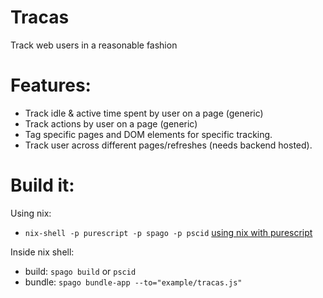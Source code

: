 Tracas
======

Track web users in a reasonable fashion

# Features:

* Track idle & active time spent by user on a page (generic)
* Track actions by user on a page (generic)
* Tag specific pages and DOM elements for specific tracking.
* Track user across different pages/refreshes (needs backend hosted).

# Build it:

Using nix:
* `nix-shell -p purescript -p spago -p pscid`
[using nix with purescript](https://www.srid.ca/purescript-nix)

Inside nix shell:

* build: `spago build` or `pscid`
* bundle: `spago bundle-app --to="example/tracas.js"`
